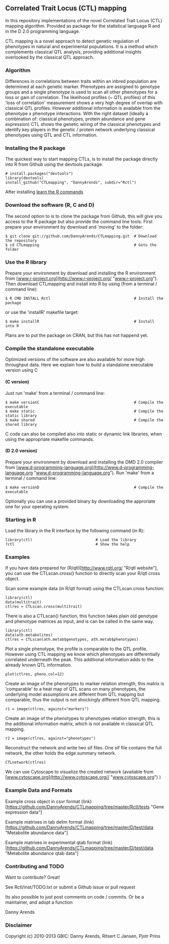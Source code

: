 ## Correlated Trait Locus (CTL) mapping

In this repository implementations of the novel Correlated Trait Locus (CTL) 
mapping algorithm. Provided as package for the statistical language R and in 
the D 2.0 programming language.

CTL mapping is a novel approach to detect genetic regulation of phenotypes in 
natural and experimental populations. It is a method which complements classical 
QTL analysis, providing additional insights overlooked by the classical QTL 
approach.

### Algorithm

Differences in correlations between traits within an inbred population are 
determined at each genetic marker. Phenotypes are assigned to genotype groups 
and a single phenotype is used to scan all other phenotypes for a loss or gain 
of correlation. The likelihood profiles (~ QTL profiles) of this 'loss of 
correlation' measurement shows a very high degree of overlap with classical 
QTL profiles. However additional information is available from the phenotype x 
phenotype interactions. With the right dataset (ideally a combination of: 
classical phenotypes, protein abundance and gene expression) CTL shows the 
genetic wiring of the classical phenotypes and identify key players in the 
genetic / protein network underlying classical phenotypes using QTL and CTL 
information.

### Installing the R package
The quickest way to start mapping CTLs, is to install the package directly into 
R from Github using the devtools package:

```
# install.packages("devtools")
library(devtools)
install_github("CTLmapping", "DannyArends", subdir="Rctl")
```

After installing [learn the R commands](#starting-in-r "Starting in R")

### Download the software (R, C and D)

The second option to is to clone the package from Github, this will give you 
access to the R package but also provide the command line tools. First prepare 
your environment by download and 'moving' to the folder:

    $ git clone git://github.com/DannyArends/CTLmapping.git  # Download the repository
    $ cd CTLmapping                                          # Goto the folder

### Use the R library

Prepare your environment by download and installing the R environment from 
[www.r-project.org](http://www.r-project.org/ "www.r-project.org"). Then 
download CTLmapping and install into R by using (from a terminal / command 
line):

    $ R CMD INSTALL Rctl                                     # Install the package

or use the 'installR' makefile target:

    $ make installR                                          # Install into R

Plans are to put the package on CRAN, but this has not happend yet. 

### Compile the standalone executable

Optimized versions of the software are also available for more high throughput data.
Here we explain how to build a standalone executable version using C

#### (C version)

Just run 'make' from a terminal / command line:

    $ make versionC                                          # Compile the executable
    $ make static                                            # Compile the static library
    $ make shared                                            # Compile the shared library

C code can also be compiled also into static or dynamic link libraries, when using the 
appropriate makefile commands. 

#### (D 2.0 version)

Prepare your environment by download and installing the DMD 2.0 compiler from 
[www.d-programming-language.org](http://www.d-programming-language.org 
"www.d-programming-language.org"). Run 'make' from a terminal / command line:

    $ make versionD                                          # Compile the executable

Optionally you can use a provided binary by downloading the approriate one for your 
operating system.

### Starting in R

Load the library in the R interface by the following command (in R):

```
library(ctl)                            # Load the library
?ctl                                    # Show the help
```

### Examples

If you have data prepared for (R/qtl)[http://www.rqtl.org/ "R/qtl website"], 
you can use the CTLscan.cross() function to directly scan your R/qtl cross 
object.

Scan some example data (in R/qtl format) using the CTLscan.cross function:

```
library(ctl)
data(multitrait)
ctlres = CTLscan.cross(multitrait)
```

There is also a CTLscan() function, this function takes plain old genotype and 
phenotype matrices as input, and is can be called in the same way.

```
library(ctl)
data(ath.metabolites)
ctlres = CTLscan(ath.metab$genotypes, ath.metab$phenotypes)
```

Plot a single phenotype, the profile is comparable to the QTL profile. However using 
CTL mapping we know which phenotypes are differentially correlated underneath the peak.
This additional information adds to the already known QTL information.

```
plot(ctlres, pheno.col=12)
```

Create an image of the phenotypes to marker relation strength, this matrix is 'comparable' 
to a heat map of QTL scans on many phenotypes, the underlying model assumptions are different 
from QTL mapping but comparable, thus the output is not shockingly different from QTL mapping.

```
r1 = image(ctlres, against="markers")
```

Create an image of the phenotypes to phenotypes relation strength, this is the additional 
information matrix, which is not available in classical QTL mapping.

```
r2 = image(ctlres, against="phenotypes")
```

Reconstruct the network and write two sif files. One sif file contains the full network, the other 
holds the edge summary network.

```
CTLnetwork(ctlres)
```

We can use Cytoscape to visualize the created network (available from [www.cytoscape.org](http://www.cytoscape.org// "www.cytoscape.org") )

### Example Data and Formats

Example cross object in csvr format (link)[https://github.com/DannyArends/CTLmapping/tree/master/Rctl/tests "Gene expression data"]

Example matrixes in tab delim format (link)[https://github.com/DannyArends/CTLmapping/tree/master/D/test/data "Metabolite abundance data"]

Example matrixes in experimental qtab format (link)[https://github.com/DannyArends/CTLmapping/tree/master/D/test/data "Metabolite abundance qtab data"]

### Contributing and TODO

Want to contribute? Great!

See Rctl/inst/TODO.txt or submit a Github issue or pull request

Its also possible to just post comments on code / commits.
Or be a maintainer, and adopt a function

Danny Arends

### Disclaimer

Copyright (c) 2010-2013 GBIC: Danny Arends, Ritsert C Jansen, Pjotr Prins

